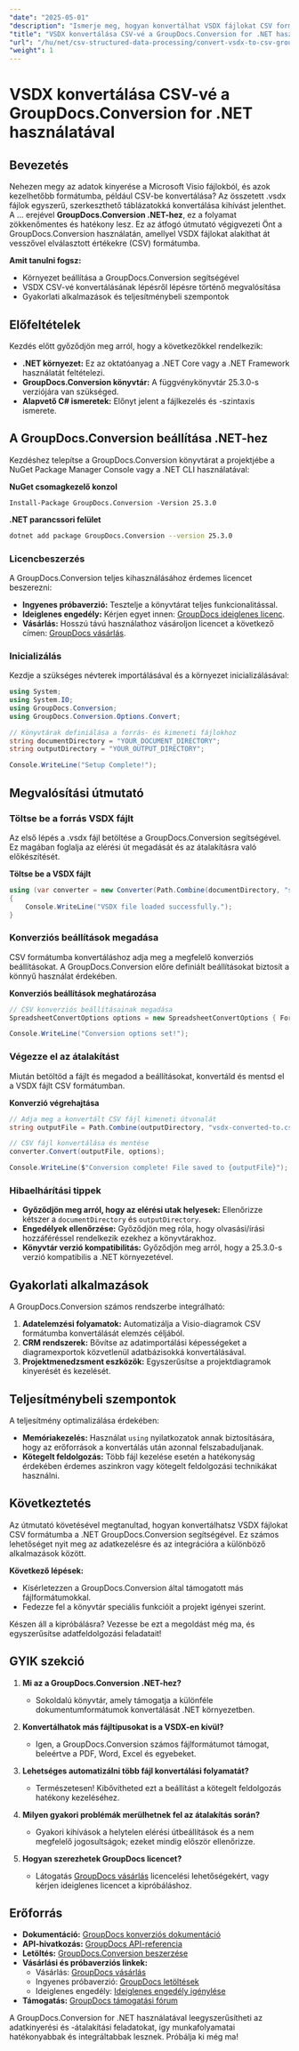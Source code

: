 ```yaml
---
"date": "2025-05-01"
"description": "Ismerje meg, hogyan konvertálhat VSDX fájlokat CSV formátumba a GroupDocs.Conversion for .NET segítségével. Kövesse ezt a lépésenkénti útmutatót az adatfeldolgozás egyszerűsítéséhez."
"title": "VSDX konvertálása CSV-vé a GroupDocs.Conversion for .NET használatával – Átfogó útmutató"
"url": "/hu/net/csv-structured-data-processing/convert-vsdx-to-csv-groupdocs-conversion-net/"
"weight": 1
---
```


# VSDX konvertálása CSV-vé a GroupDocs.Conversion for .NET használatával

## Bevezetés

Nehezen megy az adatok kinyerése a Microsoft Visio fájlokból, és azok kezelhetőbb formátumba, például CSV-be konvertálása? Az összetett .vsdx fájlok egyszerű, szerkeszthető táblázatokká konvertálása kihívást jelenthet. A ... erejével **GroupDocs.Conversion .NET-hez**, ez a folyamat zökkenőmentes és hatékony lesz. Ez az átfogó útmutató végigvezeti Önt a GroupDocs.Conversion használatán, amellyel VSDX fájlokat alakíthat át vesszővel elválasztott értékekre (CSV) formátumba.

**Amit tanulni fogsz:**
- Környezet beállítása a GroupDocs.Conversion segítségével
- VSDX CSV-vé konvertálásának lépésről lépésre történő megvalósítása
- Gyakorlati alkalmazások és teljesítménybeli szempontok

## Előfeltételek

Kezdés előtt győződjön meg arról, hogy a következőkkel rendelkezik:
- **.NET környezet:** Ez az oktatóanyag a .NET Core vagy a .NET Framework használatát feltételezi.
- **GroupDocs.Conversion könyvtár:** A függvénykönyvtár 25.3.0-s verziójára van szükséged.
- **Alapvető C# ismeretek:** Előnyt jelent a fájlkezelés és -szintaxis ismerete.

## A GroupDocs.Conversion beállítása .NET-hez

Kezdéshez telepítse a GroupDocs.Conversion könyvtárat a projektjébe a NuGet Package Manager Console vagy a .NET CLI használatával:

**NuGet csomagkezelő konzol**
```shell
Install-Package GroupDocs.Conversion -Version 25.3.0
```

**\.NET parancssori felület**
```bash
dotnet add package GroupDocs.Conversion --version 25.3.0
```

### Licencbeszerzés

A GroupDocs.Conversion teljes kihasználásához érdemes licencet beszerezni:
- **Ingyenes próbaverzió:** Tesztelje a könyvtárat teljes funkcionalitással.
- **Ideiglenes engedély:** Kérjen egyet innen: [GroupDocs ideiglenes licenc](https://purchase.groupdocs.com/temporary-license/).
- **Vásárlás:** Hosszú távú használathoz vásároljon licencet a következő címen: [GroupDocs vásárlás](https://purchase.groupdocs.com/buy).

### Inicializálás

Kezdje a szükséges névterek importálásával és a környezet inicializálásával:

```csharp
using System;
using System.IO;
using GroupDocs.Conversion;
using GroupDocs.Conversion.Options.Convert;

// Könyvtárak definiálása a forrás- és kimeneti fájlokhoz
string documentDirectory = "YOUR_DOCUMENT_DIRECTORY";
string outputDirectory = "YOUR_OUTPUT_DIRECTORY";

Console.WriteLine("Setup Complete!");
```

## Megvalósítási útmutató

### Töltse be a forrás VSDX fájlt

Az első lépés a .vsdx fájl betöltése a GroupDocs.Conversion segítségével. Ez magában foglalja az elérési út megadását és az átalakításra való előkészítését.

**Töltse be a VSDX fájlt**

```csharp
using (var converter = new Converter(Path.Combine(documentDirectory, "sample.vsdx")))
{
    Console.WriteLine("VSDX file loaded successfully.");
}
```

### Konverziós beállítások megadása

CSV formátumba konvertáláshoz adja meg a megfelelő konverziós beállításokat. A GroupDocs.Conversion előre definiált beállításokat biztosít a könnyű használat érdekében.

**Konverziós beállítások meghatározása**

```csharp
// CSV konverziós beállításainak megadása
SpreadsheetConvertOptions options = new SpreadsheetConvertOptions { Format = SpreadsheetFileType.Csv };

Console.WriteLine("Conversion options set!");
```

### Végezze el az átalakítást

Miután betöltöd a fájlt és megadod a beállításokat, konvertáld és mentsd el a VSDX fájlt CSV formátumban.

**Konverzió végrehajtása**

```csharp
// Adja meg a konvertált CSV fájl kimeneti útvonalát
string outputFile = Path.Combine(outputDirectory, "vsdx-converted-to.csv");

// CSV fájl konvertálása és mentése
converter.Convert(outputFile, options);

Console.WriteLine($"Conversion complete! File saved to {outputFile}");
```

### Hibaelhárítási tippek

- **Győződjön meg arról, hogy az elérési utak helyesek:** Ellenőrizze kétszer a `documentDirectory` és `outputDirectory`.
- **Engedélyek ellenőrzése:** Győződjön meg róla, hogy olvasási/írási hozzáféréssel rendelkezik ezekhez a könyvtárakhoz.
- **Könyvtár verzió kompatibilitás:** Győződjön meg arról, hogy a 25.3.0-s verzió kompatibilis a .NET környezetével.

## Gyakorlati alkalmazások

A GroupDocs.Conversion számos rendszerbe integrálható:
1. **Adatelemzési folyamatok:** Automatizálja a Visio-diagramok CSV formátumba konvertálását elemzés céljából.
2. **CRM rendszerek:** Bővítse az adatimportálási képességeket a diagramexportok közvetlenül adatbázisokká konvertálásával.
3. **Projektmenedzsment eszközök:** Egyszerűsítse a projektdiagramok kinyerését és kezelését.

## Teljesítménybeli szempontok

A teljesítmény optimalizálása érdekében:
- **Memóriakezelés:** Használat `using` nyilatkozatok annak biztosítására, hogy az erőforrások a konvertálás után azonnal felszabaduljanak.
- **Kötegelt feldolgozás:** Több fájl kezelése esetén a hatékonyság érdekében érdemes aszinkron vagy kötegelt feldolgozási technikákat használni.

## Következtetés

Az útmutató követésével megtanultad, hogyan konvertálhatsz VSDX fájlokat CSV formátumba a .NET GroupDocs.Conversion segítségével. Ez számos lehetőséget nyit meg az adatkezelésre és az integrációra a különböző alkalmazások között.

**Következő lépések:**
- Kísérletezzen a GroupDocs.Conversion által támogatott más fájlformátumokkal.
- Fedezze fel a könyvtár speciális funkcióit a projekt igényei szerint.

Készen áll a kipróbálásra? Vezesse be ezt a megoldást még ma, és egyszerűsítse adatfeldolgozási feladatait!

## GYIK szekció

1. **Mi az a GroupDocs.Conversion .NET-hez?**
   - Sokoldalú könyvtár, amely támogatja a különféle dokumentumformátumok konvertálását .NET környezetben.

2. **Konvertálhatok más fájltípusokat is a VSDX-en kívül?**
   - Igen, a GroupDocs.Conversion számos fájlformátumot támogat, beleértve a PDF, Word, Excel és egyebeket.

3. **Lehetséges automatizálni több fájl konvertálási folyamatát?**
   - Természetesen! Kibővítheted ezt a beállítást a kötegelt feldolgozás hatékony kezeléséhez.

4. **Milyen gyakori problémák merülhetnek fel az átalakítás során?**
   - Gyakori kihívások a helytelen elérési útbeállítások és a nem megfelelő jogosultságok; ezeket mindig először ellenőrizze.

5. **Hogyan szerezhetek GroupDocs licencet?**
   - Látogatás [GroupDocs vásárlás](https://purchase.groupdocs.com/buy) licencelési lehetőségekért, vagy kérjen ideiglenes licencet a kipróbáláshoz.

## Erőforrás

- **Dokumentáció:** [GroupDocs konverziós dokumentáció](https://docs.groupdocs.com/conversion/net/)
- **API-hivatkozás:** [GroupDocs API-referencia](https://reference.groupdocs.com/conversion/net/)
- **Letöltés:** [GroupDocs.Conversion beszerzése](https://releases.groupdocs.com/conversion/net/)
- **Vásárlási és próbaverziós linkek:** 
  - Vásárlás: [GroupDocs vásárlás](https://purchase.groupdocs.com/buy)
  - Ingyenes próbaverzió: [GroupDocs letöltések](https://releases.groupdocs.com/conversion/net/)
  - Ideiglenes engedély: [Ideiglenes engedély igénylése](https://purchase.groupdocs.com/temporary-license/)
- **Támogatás:** [GroupDocs támogatási fórum](https://forum.groupdocs.com/c/conversion/10)

A GroupDocs.Conversion for .NET használatával leegyszerűsítheti az adatkinyerési és -átalakítási feladatokat, így munkafolyamatai hatékonyabbak és integráltabbak lesznek. Próbálja ki még ma!